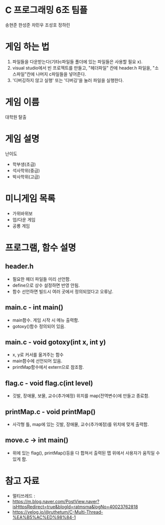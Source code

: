 # C 프로그래밍 6조 팀플
송현준
한성준
차민우
조성호
정하린

# 게임 하는 법
1. 파일들을 다운받는다(기타c파일들 폴더에 있는 파일들은 사용할 필요 x).
2. visual studio에서 빈 프로젝트를 만들고, "헤더파일" 칸에 header.h 파일을, "소스파일"칸에 나머지 c파일들을 넣어준다.
3. '디버깅하지 않고 실행' 또는 '디버깅'을 눌러 파일을 실행한다.

# 게임 이름
대학원 탈출

# 게임 설명
난이도 
- 학부생(초급)
- 석사학위(중급)
- 박사학위(고급)

# 미니게임 목록
- 가위바위보
- 업/다운 게임
- 공룡 게임

# 프로그램, 함수 설명
## header.h
- 필요한 헤더 파일들 미리 선언함.
- define으로 상수 설정하면 반영 안됨.
- 함수 선언하면 빌드시 여러 곳에서 정의되었다고 오류남.

## main.c - int main() 
- main함수. 게임 시작 시 메뉴 출력함.
- gotoxy()함수 정의되어 있음.

## main.c - void gotoxy(int x, int y)
- x, y로 커서를 옮겨주는 함수
- main함수에 선언되어 있음.
- printMap함수에서 extern으로 참조함.

## flag.c - void flag.c(int level)
- 깃발, 장애물, 보물, 교수(추가예정) 위치를 map(전역변수)에 만들고 종료함.

## printMap.c - void printMap()
- 사각형 틀, map에 있는 깃발, 장애물, 교수(추가예정)를 위치에 맞게 출력함.

## move.c -> int main()
- 위에 있는 flag(), printMap()등을 다 합쳐서 출력된 맵 위에서 사용자가 움직일 수 있게 함.


# 참고 자료
- 멀티쓰레드 : 
- https://m.blog.naver.com/PostView.naver?isHttpsRedirect=true&blogId=ratmsma&logNo=40023762818
- https://velog.io/@ruthetum/C-Multi-Thread-%EA%B5%AC%ED%98%84-1

